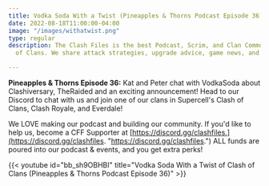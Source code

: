 ```yaml
---
title: Vodka Soda With a Twist (Pineapples & Thorns Podcast Episode 36)
date: 2022-08-18T11:00:00-04:00
image: "/images/withatwist.png"
type: regular
description: The Clash Files is the best Podcast, Scrim, and Clan Community in Clash
  of Clans. We share attack strategies, upgrade advice, game news, and base design.

---
```

**Pineapples & Thorns Episode 36:** Kat and Peter chat with VodkaSoda about Clashiversary, TheRaided and an exciting announcement! Head to our Discord to chat with us and join one of our clans in Supercell's Clash of Clans, Clash Royale, and Everdale!

We LOVE making our podcast and building our community. If you'd like to help us, become a CFF Supporter at [https://discord.gg/clashfiles.](https://discord.gg/clashfiles. "https://discord.gg/clashfiles.") ALL funds are poured into our podcast & events, and you get extra perks!

{{< youtube id="bb_sh9OBHBI" title="Vodka Soda With a Twist of Clash of Clans (Pineapples & Thorns Podcast Episode 36)" >}}
